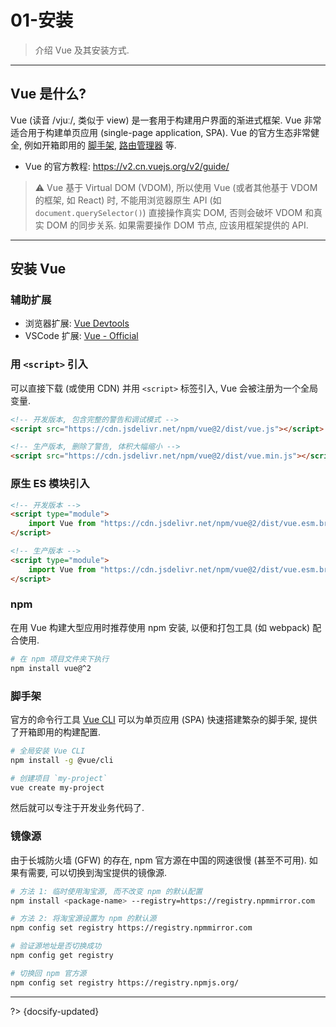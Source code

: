 # 01-安装

> 介绍 Vue 及其安装方式.

---

## Vue 是什么?

Vue (读音 /vjuː/, 类似于 view) 是一套用于构建用户界面的渐进式框架. Vue 非常适合用于构建单页应用 (single-page application, SPA). Vue 的官方生态非常健全, 例如开箱即用的 [脚手架](https://cli.vuejs.org/zh/), [路由管理器](https://v3.router.vuejs.org/zh/) 等.

- Vue 的官方教程: <https://v2.cn.vuejs.org/v2/guide/>

> ⚠️ Vue 基于 Virtual DOM (VDOM), 所以使用 Vue (或者其他基于 VDOM 的框架, 如 React) 时, 不能用浏览器原生 API (如 `document.querySelector()`) 直接操作真实 DOM, 否则会破坏 VDOM 和真实 DOM 的同步关系. 如果需要操作 DOM 节点, 应该用框架提供的 API.

---

## 安装 Vue

### 辅助扩展

- 浏览器扩展: [Vue Devtools](https://github.com/vuejs/vue-devtools#vue-devtools)
- VSCode 扩展: [Vue - Official](https://marketplace.visualstudio.com/items?itemName=Vue.volar)

### 用 `<script>` 引入

可以直接下载 (或使用 CDN) 并用 `<script>` 标签引入, Vue 会被注册为一个全局变量.

```html
<!-- 开发版本, 包含完整的警告和调试模式 -->
<script src="https://cdn.jsdelivr.net/npm/vue@2/dist/vue.js"></script>

<!-- 生产版本, 删除了警告, 体积大幅缩小 -->
<script src="https://cdn.jsdelivr.net/npm/vue@2/dist/vue.min.js"></script>
```

### 原生 ES 模块引入

```html
<!-- 开发版本 -->
<script type="module">
    import Vue from "https://cdn.jsdelivr.net/npm/vue@2/dist/vue.esm.browser.js";
</script>

<!-- 生产版本 -->
<script type="module">
    import Vue from "https://cdn.jsdelivr.net/npm/vue@2/dist/vue.esm.browser.min.js";
</script>
```

### npm

在用 Vue 构建大型应用时推荐使用 npm 安装, 以便和打包工具 (如 webpack) 配合使用.

```sh
# 在 npm 项目文件夹下执行
npm install vue@^2
```

### 脚手架

官方的命令行工具 [Vue CLI](https://cli.vuejs.org/zh/) 可以为单页应用 (SPA) 快速搭建繁杂的脚手架, 提供了开箱即用的构建配置.

```sh
# 全局安装 Vue CLI
npm install -g @vue/cli

# 创建项目 `my-project`
vue create my-project
```

然后就可以专注于开发业务代码了.

### 镜像源

由于长城防火墙 (GFW) 的存在, npm 官方源在中国的网速很慢 (甚至不可用). 如果有需要, 可以切换到淘宝提供的镜像源.

```sh
# 方法 1: 临时使用淘宝源, 而不改变 npm 的默认配置
npm install <package-name> --registry=https://registry.npmmirror.com

# 方法 2: 将淘宝源设置为 npm 的默认源
npm config set registry https://registry.npmmirror.com

# 验证源地址是否切换成功
npm config get registry

# 切换回 npm 官方源
npm config set registry https://registry.npmjs.org/
```



---

?> {docsify-updated}